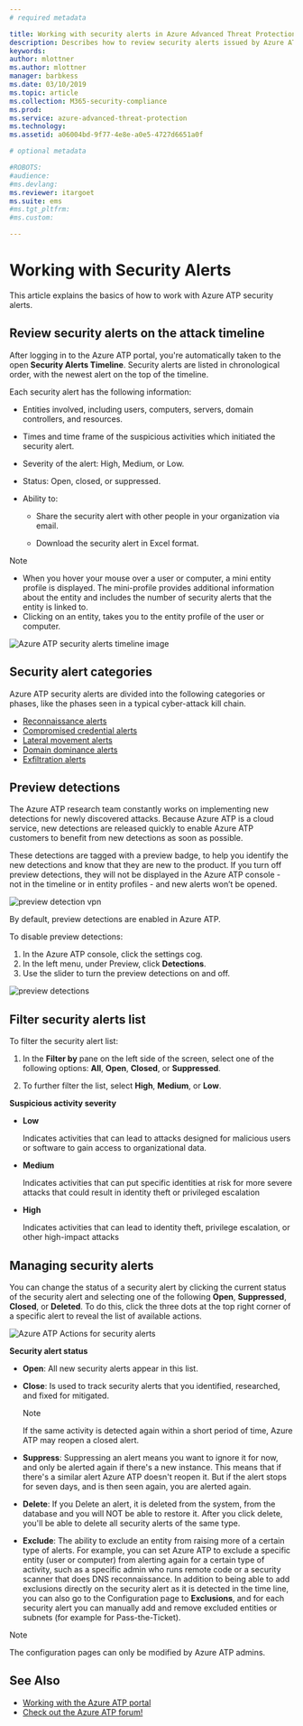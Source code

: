 ```yaml
---
# required metadata

title: Working with security alerts in Azure Advanced Threat Protection | Microsoft Docs
description: Describes how to review security alerts issued by Azure ATP
keywords:
author: mlottner
ms.author: mlottner
manager: barbkess
ms.date: 03/10/2019
ms.topic: article
ms.collection: M365-security-compliance
ms.prod:
ms.service: azure-advanced-threat-protection
ms.technology:
ms.assetid: a06004bd-9f77-4e8e-a0e5-4727d6651a0f

# optional metadata

#ROBOTS:
#audience:
#ms.devlang:
ms.reviewer: itargoet
ms.suite: ems
#ms.tgt_pltfrm:
#ms.custom:

---
```




# Working with Security Alerts

This article explains the basics of how to work with Azure ATP security alerts.

## Review security alerts on the attack timeline <a name="review-suspicious-activities-on-the-attack-time-line"></a>

After logging in to the Azure ATP portal, you're automatically taken to the open **Security Alerts Timeline**. Security alerts are listed in chronological order, with the newest alert on the top of the timeline.

Each security alert has the following information:

- Entities involved, including users, computers, servers, domain controllers, and resources.

- Times and time frame of the suspicious activities which initiated the security alert.

- Severity of the alert: High, Medium, or Low.

- Status: Open, closed, or suppressed.

- Ability to:

    - Share the security alert with other people in your organization via email.

    - Download the security alert in Excel format.

> [!NOTE]
> - When you hover your mouse over a user or computer, a mini entity profile is displayed. The mini-profile provides additional information about the entity and includes the number of security alerts that the entity is linked to.
> - Clicking on an entity, takes you to the entity profile of the user or computer.

![Azure ATP security alerts timeline image](media/atp-sa-timeline.png)

## Security alert categories

Azure ATP security alerts are divided into the following categories or phases, like the phases seen in a typical cyber-attack kill chain. 

- [Reconnaissance alerts](atp-reconnaissance-alerts.md)
- [Compromised credential alerts](atp-compromised-credentials-alerts.md)
- [Lateral movement alerts](atp-lateral-movement-alerts.md)
- [Domain dominance alerts](atp-domain-dominance-alerts.md)
- [Exfiltration alerts](atp-exfiltration-alerts.md)

## Preview detections <a name="preview-detections"></a>

The Azure ATP research team constantly works on implementing new detections for newly discovered attacks. Because Azure ATP is a cloud service, new detections are released quickly to enable Azure ATP customers to benefit from new detections as soon as possible.

These detections are tagged with a preview badge, to help you identify the new detections and know that they are new to the product. If you turn off preview detections, they will not be displayed in the Azure ATP console - not in the timeline or in entity profiles - and new alerts won’t be opened.

![preview detection vpn](./media/preview-detection-vpn.png)

By default, preview detections are enabled in Azure ATP. 

To disable preview detections:

1. In the Azure ATP console, click the settings cog.
2. In the left menu, under Preview, click **Detections**.
3. Use the slider to turn the preview detections on and off.
 
![preview detections](./media/preview-detections.png) 


## Filter security alerts list
To filter the security alert list:

1. In the **Filter by** pane on the left side of the screen, select one of the following options: **All**, **Open**, **Closed**, or **Suppressed**.

2. To further filter the list, select **High**, **Medium**, or **Low**.

**Suspicious activity severity**

- **Low**

    Indicates activities that can lead to attacks designed for malicious users or software to gain access to organizational data.

- **Medium**

    Indicates activities that can put specific identities at risk for more severe attacks that could result in identity theft or privileged escalation

- **High**

    Indicates activities that can lead to identity theft, privilege escalation, or other high-impact attacks


## Managing security alerts

You can change the status of a security alert by clicking the current status of the security alert and selecting one of the following **Open**, **Suppressed**, **Closed**, or **Deleted**.
To do this, click the three dots at the top right corner of a specific alert to reveal the list of available actions.

![Azure ATP Actions for security alerts](./media/atp-sa-actions.png)

**Security alert status**

- **Open**: All new security alerts appear in this list.

- **Close**: Is used to track security alerts that you identified, researched, and fixed for mitigated.

    > [!NOTE]
    > If the same activity is detected again within a short period of time, Azure ATP may reopen a closed alert.

- **Suppress**: Suppressing an alert means you want to ignore it for now, and only be alerted again if there's a new instance. This means that if there's a similar alert Azure ATP doesn't reopen it. But if the alert stops for seven days, and is then seen again, you are alerted again.

- **Delete**: If you Delete an alert, it is deleted from the system, from the database and you will NOT be able to restore it. After you click delete, you'll be able to delete all security alerts of the same type.

- **Exclude**: The ability to exclude an entity from raising more of a certain type of alerts. For example, you can set Azure ATP to exclude a specific entity (user or computer) from alerting again for a certain type of activity, such as a specific admin who runs remote code or a security scanner that does DNS reconnaissance. In addition to being able to add exclusions directly on the security alert as it is detected in the time line, you can also go to the Configuration page to **Exclusions**, and for each security alert you can manually add and remove excluded entities or subnets (for example for Pass-the-Ticket).

> [!NOTE]
> The configuration pages can only be modified by Azure ATP admins.


## See Also

- [Working with the Azure ATP portal](workspace-portal.md)
- [Check out the Azure ATP forum!](https://aka.ms/azureatpcommunity)

